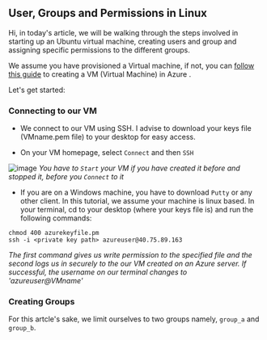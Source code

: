 ## User, Groups and Permissions in Linux

Hi, in today's article, we will be walking through the steps involved in starting up an Ubuntu virtual machine, creating users and group and assigning specific permissions to the different groups.

We assume you have provisioned a Virtual machine, if not, you can [follow this guide](https://docs.microsoft.com/en-us/azure/virtual-machines/linux/quick-create-portal) to creating a VM (Virtual Machine) in Azure .

Let's get started:

### Connecting to our VM
*   We connect to our VM using SSH. I advise to download your keys file (VMname.pem file) to your desktop for easy access.

*   On your VM homepage, select ```Connect``` and then ```SSH```

![image](https://user-images.githubusercontent.com/49791498/107135957-5b248000-68ff-11eb-8557-0d0d3fe8ab96.png)
*You have to ```Start``` your VM if you have created it before and stopped it, before you ```Connect``` to it*

*   If you are on a Windows machine, you have to download ```Putty``` or any other client. In this tutorial, we assume your machine is linux based. In your terminal, cd to your desktop (where your keys file is) and run the following commands:
```
chmod 400 azurekeyfile.pm
ssh -i <private key path> azureuser@40.75.89.163
```  
*The first command gives us write permission to the specified file and the second logs us in securely to the our VM created on an Azure server.
If successful, the username on our terminal changes to 'azureuser@VMname'*

### Creating Groups
For this artcle's sake, we limit ourselves to two groups namely, ```group_a``` and ```group_b```.
